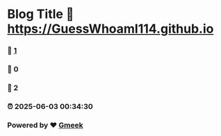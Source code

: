 # Blog Title :link: https://GuessWhoamI114.github.io 
### :page_facing_up: [1](https://GuessWhoamI114.github.io/tag.html) 
### :speech_balloon: 0 
### :hibiscus: 2 
### :alarm_clock: 2025-06-03 00:34:30 
### Powered by :heart: [Gmeek](https://github.com/Meekdai/Gmeek)
